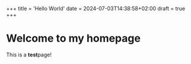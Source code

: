 +++
title = 'Hello World'
date = 2024-07-03T14:38:58+02:00
draft = true
+++

# Welcome to my homepage
This is a **test**page!
